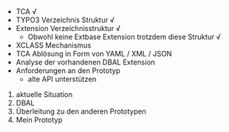 * TCA √
* TYPO3 Verzeichnis Struktur √
* Extension Verzeichnisstruktur √
  * Obwohl keine Extbase Extension trotzdem diese Struktur √
* XCLASS Mechanismus
* TCA Ablösung in Form von YAML / XML / JSON
* Analyse der vorhandenen DBAL Extension
* Anforderungen an den Prototyp
  * alte API unterstützen 
  
1. aktuelle Situation
2. DBAL
3. Überleitung zu den anderen Prototypen
4. Mein Prototyp